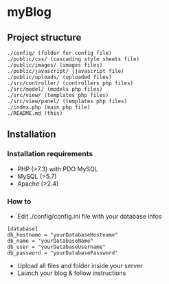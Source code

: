 # myBlog

## Project structure

```text
./config/ (folder for config file)
./public/css/ (cascading style sheets file)
./public/images/ (images files)
./public/javascript/ (javascript file)
./public/uploads/ (uploaded files)
./src/controller/ (controllers php files)
./src/model/ (models php files)
./src/view/ (templates php files)
./src/view/panel/ (templates php files)
./index.php (main php file)
./README.md (this)
```

## Installation

### Installation requirements
- PHP (>7.3) with PDO MySQL
- MySQL (>5.7)
- Apache (>2.4)

### How to
- Edit ./config/config.ini file with your database infos
```text
[database]
db_hostname = "yourDatabaseHostname"
db_name = "yourDatabaseName"
db_user = "yourDatabaseUsername"
db_password = "yourDatabasePassword"
```
- Upload all files and folder inside your server
- Launch your blog & follow instructions
